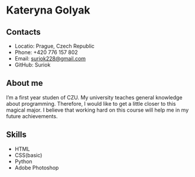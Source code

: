 # Kateryna Golyak
## Contacts
- Locatio: Prague, Czech Republic
- Phone: +420 776 157 802
- Email: suriok228@gmail.com
- GitHub: Suriok
## About me
I’m a first year studen of CZU. My university teaches general knowledge about programming. Therefore, I would like to get a little closer to this magical major. I believe that working hard on this course will help me in my future achievements.
## Skills
- HTML
- CSS(basic)
- Python
- Adobe Photoshop
